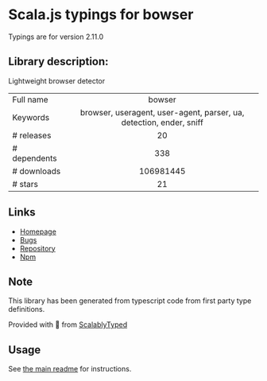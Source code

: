 
# Scala.js typings for bowser

Typings are for version 2.11.0

## Library description:
Lightweight browser detector

|                    |                 |
| ------------------ | :-------------: |
| Full name          | bowser |
| Keywords           | browser, useragent, user-agent, parser, ua, detection, ender, sniff |
| # releases         | 20 |
| # dependents       | 338 |
| # downloads        | 106981445 |
| # stars            | 21 |

## Links
- [Homepage](https://github.com/lancedikson/bowser)
- [Bugs](https://github.com/lancedikson/bowser/issues)
- [Repository](https://github.com/lancedikson/bowser)
- [Npm](https://www.npmjs.com/package/bowser)
    


## Note
This library has been generated from typescript code from first party type definitions.

Provided with :purple_heart: from [ScalablyTyped](https://github.com/oyvindberg/ScalablyTyped)

## Usage
See [the main readme](../../readme.md) for instructions.


